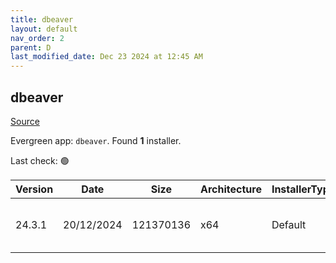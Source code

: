 ```yaml
---
title: dbeaver
layout: default
nav_order: 2
parent: D
last_modified_date: Dec 23 2024 at 12:45 AM
---
```


## dbeaver

[Source](https://github.com/dbeaver/dbeaver)

Evergreen app: `dbeaver`. Found **1** installer.

Last check: 🟢

| Version | Date       | Size      | Architecture | InstallerType | Type | URI                                                                                                                                                                                              |
| ------- | ---------- | --------- | ------------ | ------------- | ---- | ------------------------------------------------------------------------------------------------------------------------------------------------------------------------------------------------ |
| 24.3.1  | 20/12/2024 | 121370136 | x64          | Default       | exe  | [https://github.com/dbeaver/dbeaver/releases/download/24.3.1/dbeaver-ce-24.3.1-x86_64-setup.exe](https://github.com/dbeaver/dbeaver/releases/download/24.3.1/dbeaver-ce-24.3.1-x86_64-setup.exe) |
